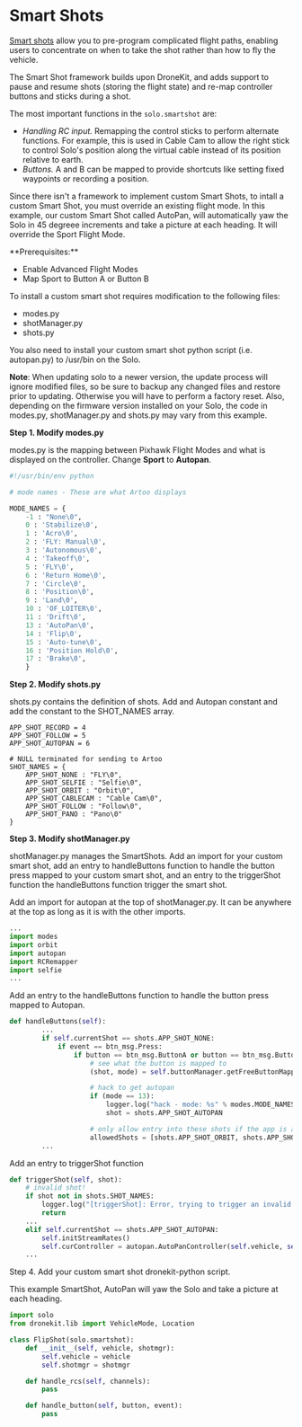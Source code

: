 # Smart Shots

[Smart shots](http://3drobotics.com/smart-shots/) allow you to pre-program complicated flight paths, enabling users to concentrate on when to take the shot rather than how to fly the vehicle.

The Smart Shot framework builds upon DroneKit, and adds support to pause and resume shots \(storing the flight state\) and re-map controller buttons and sticks during a shot.

The most important functions in the `solo.smartshot` are:

* _Handling RC input._ Remapping the control sticks to perform alternate functions. For example, this is used in Cable Cam to allow the right stick to control Solo's position along the virtual cable instead of its position relative to earth.
* _Buttons._ A and B can be mapped to provide shortcuts like setting fixed waypoints or recording a position.

Since there isn't a framework to implement custom Smart Shots, to intall a custom Smart Shot, you must override an existing flight mode. In this example, our custom Smart Shot called AutoPan, will automatically yaw the Solo in 45 degreee increments and take a picture at each heading. It will override the Sport Flight Mode.

\*\*Prerequisites:\*\*

* Enable Advanced Flight Modes
* Map Sport to Button A or Button B

To install a custom smart shot requires modification to the following files:

* modes.py
* shotManager.py
* shots.py

You also need to install your custom smart shot python script \(i.e. autopan.py\) to \/usr\/bin on the Solo.

**Note**: When updating solo to a newer version, the update process will ignore modified files, so be sure to backup any changed files and restore prior to updating. Otherwise you will have to perform a factory reset. Also, depending on the firmware version installed on your Solo, the code in modes.py, shotManager.py and shots.py may vary from this example.

**Step 1. Modify modes.py**

modes.py is the mapping between Pixhawk Flight Modes and what is displayed on the controller. Change **Sport** to **Autopan**.

```py
#!/usr/bin/env python

# mode names - These are what Artoo displays

MODE_NAMES = {
    -1 : "None\0",
    0 : 'Stabilize\0',
    1 : 'Acro\0',
    2 : 'FLY: Manual\0',
    3 : 'Autonomous\0',
    4 : 'Takeoff\0',
    5 : 'FLY\0',
    6 : 'Return Home\0',
    7 : 'Circle\0',
    8 : 'Position\0',
    9 : 'Land\0',
    10 : 'OF_LOITER\0',
    11 : 'Drift\0',
    13 : 'AutoPan\0',
    14 : 'Flip\0',
    15 : 'Auto-tune\0',
    16 : 'Position Hold\0',
    17 : 'Brake\0',
    }
```

**Step 2. Modify shots.py**

shots.py contains the definition of shots. Add and Autopan constant and add the constant to the SHOT\_NAMES array.

```
APP_SHOT_RECORD = 4
APP_SHOT_FOLLOW = 5
APP_SHOT_AUTOPAN = 6

# NULL terminated for sending to Artoo
SHOT_NAMES = {
    APP_SHOT_NONE : "FLY\0",
    APP_SHOT_SELFIE : "Selfie\0",
    APP_SHOT_ORBIT : "Orbit\0",
    APP_SHOT_CABLECAM : "Cable Cam\0",
    APP_SHOT_FOLLOW : "Follow\0",
    APP_SHOT_PANO : "Pano\0"
}
```

**Step 3. Modify shotManager.py**

shotManager.py manages the SmartShots. Add an import for your custom smart shot, add an entry to handleButtons function to handle the button press mapped to your custom smart shot, and an entry to the triggerShot function the handleButtons function trigger the smart shot.

Add an import for autopan at the top of shotManager.py. It can be anywhere at the top as long as it is with the other imports.

```py
...
import modes
import orbit
import autopan
import RCRemapper
import selfie
...
```

Add an entry to the handleButtons function to handle the button press mapped to Autopan.

```py
def handleButtons(self):
        ...
        if self.currentShot == shots.APP_SHOT_NONE:
            if event == btn_msg.Press:
                if button == btn_msg.ButtonA or button == btn_msg.ButtonB:
                    # see what the button is mapped to
                    (shot, mode) = self.buttonManager.getFreeButtonMapping(button)

                    # hack to get autopan
                    if (mode == 13):
                        logger.log("hack - mode: %s" % modes.MODE_NAMES[mode])
                        shot = shots.APP_SHOT_AUTOPAN

                    # only allow entry into these shots if the app is attached
                    allowedShots = [shots.APP_SHOT_ORBIT, shots.APP_SHOT_CABLECAM, shots.APP_SHOT_AUTOPAN]
        ...
```

Add an entry to triggerShot function

```py
def triggerShot(self, shot):
    # invalid shot!
    if shot not in shots.SHOT_NAMES:
        logger.log("[triggerShot]: Error, trying to trigger an invalid shot! %d"%(shot))
        return
    ...
    elif self.currentShot == shots.APP_SHOT_AUTOPAN:
        self.initStreamRates()
        self.curController = autopan.AutoPanController(self.vehicle, self)
    ...
```

Step 4. Add your custom smart shot dronekit-python script.

This example SmartShot, AutoPan will yaw the Solo and take a picture at each heading.

```py
import solo
from dronekit.lib import VehicleMode, Location

class FlipShot(solo.smartshot):
    def __init__(self, vehicle, shotmgr):
        self.vehicle = vehicle
        self.shotmgr = shotmgr

    def handle_rcs(self, channels):
        pass

    def handle_button(self, button, event):
        pass
```

